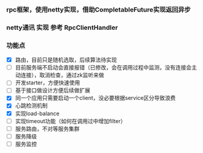 ### rpc框架，使用netty实现，借助CompletableFuture实现返回异步

### netty通讯 实现 参考 RpcClientHandler

### 功能点
- [x] 路由，目前只是随机选取，后续算法待实现
- [ ] 目前服务端不启动会直接报错（已修改，会在调用过程中监测，没有连接会主动连接），取消检查，通过zk监听来做
- [ ] 开发starter，方便快速使用
- [ ] 基于接口做设计方便后续做扩展
- [x] 同一个应用只需要启动一个client，没必要根据service区分导致浪费
- [x] 心跳检测机制
- [x] 实现load-balance
- [ ] 实现timeout功能（如何在调用过中增加filter）
- [ ] 服务路由，不对等服务集群
- [ ] 服务降级
- [ ] 服务监控